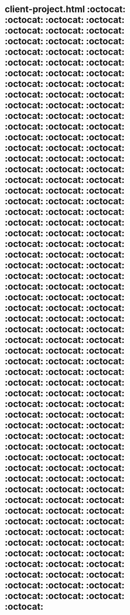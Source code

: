# client-project.html :octocat: :octocat: :octocat: :octocat: :octocat: :octocat: :octocat: :octocat: :octocat: :octocat: :octocat: :octocat: :octocat: :octocat: :octocat: :octocat: :octocat: :octocat: :octocat: :octocat: :octocat: :octocat: :octocat: :octocat: :octocat: :octocat: :octocat: :octocat: :octocat: :octocat: :octocat: :octocat: :octocat: :octocat: :octocat: :octocat: :octocat: :octocat: :octocat: :octocat: :octocat: :octocat: :octocat: :octocat: :octocat: :octocat: :octocat: :octocat: :octocat: :octocat: :octocat: :octocat: :octocat: :octocat: :octocat: :octocat: :octocat: :octocat: :octocat: :octocat: :octocat: :octocat: :octocat: :octocat: :octocat: :octocat: :octocat: :octocat: :octocat: :octocat: :octocat: :octocat: :octocat: :octocat: :octocat: :octocat: :octocat: :octocat: :octocat: :octocat: :octocat: :octocat: :octocat: :octocat: :octocat: :octocat: :octocat: :octocat: :octocat: :octocat: :octocat: :octocat: :octocat: :octocat: :octocat: :octocat: :octocat: :octocat: :octocat: :octocat: :octocat: :octocat: :octocat: :octocat: :octocat: :octocat: :octocat: :octocat: :octocat: :octocat: :octocat: :octocat: :octocat: :octocat: :octocat: :octocat: :octocat: :octocat: :octocat: :octocat: :octocat: :octocat: :octocat: :octocat: :octocat: :octocat: :octocat: :octocat: :octocat: :octocat: :octocat: :octocat: :octocat: :octocat: :octocat: :octocat: :octocat: :octocat: :octocat: :octocat: :octocat: :octocat: :octocat: :octocat: :octocat: :octocat: :octocat: :octocat: :octocat: :octocat: :octocat: :octocat: :octocat: :octocat: :octocat: :octocat: :octocat: :octocat: :octocat: :octocat: :octocat: :octocat: :octocat: :octocat: :octocat: :octocat: :octocat: 
